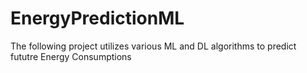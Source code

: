 # EnergyPredictionML
The following project utilizes various ML and DL algorithms to predict fututre Energy Consumptions
